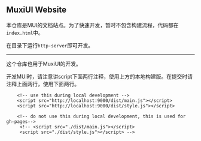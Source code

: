 ## MuxiUI Website

本仓库是MUI的文档站点。为了快速开发，暂时不包含构建流程，代码都在`index.html`中。

在目录下运行`http-server`即可开发。

***

这个仓库也用于MuxiUI的开发。

开发MUI时，请注意讲script下面两行注释，使用上方的本地构建版。在提交时请注释上面两行，使用下面两行。

```
    <!-- use this during local development -->
    <script src="http://localhost:9000/dist/main.js"></script>
    <script src="http://localhost:9000/dist/style.js"></script>
   
    <!-- do not use this during local development, this is used for gh-pages-->
	 <!-- <script src="./dist/main.js"></script>
	 <script src="./dist/style.js"></script> -->
```

